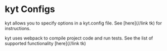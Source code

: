# kyt Configs

kyt allows you to specify options in a kyt.config file.
See [here](//link tk) for instructions.

kyt uses webpack to compile project code and run tests.
See the list of supported functionality [here](//link tk)
